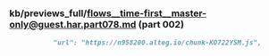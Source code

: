 ### kb/previews_full/flows__time-first__master-only@guest.har.part078.md (part 002)

```md
           "url": "https://n958200.alteg.io/chunk-KO722YSM.js",
```

```
